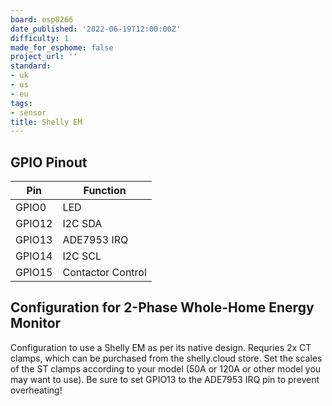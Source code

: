 ```yaml
---
board: esp8266
date_published: '2022-06-19T12:00:00Z'
difficulty: 1
made_for_esphome: false
project_url: ''
standard:
- uk
- us
- eu
tags:
- sensor
title: Shelly EM
---
```


## GPIO Pinout

| Pin    | Function          |
| ------ | ----------------- |
| GPIO0  | LED               |
| GPIO12 | I2C SDA           |
| GPIO13 | ADE7953 IRQ       |
| GPIO14 | I2C SCL           |
| GPIO15 | Contactor Control |

## Configuration for 2-Phase Whole-Home Energy Monitor

Configuration to use a Shelly EM as per its native design. Requries 2x CT clamps, which can be purchased from the shelly.cloud store. Set the scales of the ST clamps according to your model (50A or 120A or other model you may want to use).
Be sure to set GPIO13 to the ADE7953 IRQ pin to prevent overheating!